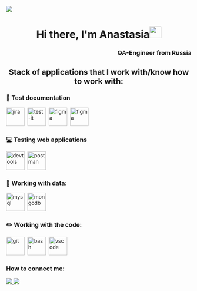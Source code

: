 <img src='https://cs14.pikabu.ru/post_img/2022/07/05/10/og_og_1657039380282031561.jpg'>

<h1 align="center">Hi there, I'm Anastasia<img src="https://github.com/blackcater/blackcater/raw/main/images/Hi.gif" height="32"/></h1>
<h3 align="right">QA-Engineer from Russia</h3>

<h2 align="center">Stack of applications that I work with/know how to work with:</h2>

<h3> 📁 Test documentation</h3>
  <div> 
  <img src="https://cdn.jsdelivr.net/gh/devicons/devicon/icons/jira/jira-original.svg" title="jira" alt="jira" width="50" height="50"/>&nbsp
  <img src="https://testit.software/themes/ino-testit/assets/images/footer/logo-footer.svg" title="test-it" alt="test-it" width="50" height="50"/>&nbsp
  <img src="https://cdn.jsdelivr.net/gh/devicons/devicon/icons/figma/figma-original.svg" title="figma" alt="figma" width="50" height="50"/>&nbsp
  <img src="https://cdn.jsdelivr.net/gh/devicons/devicon/icons/figma/figma-original.svg" title="figma" alt="figma" width="50" height="50"/>&nbsp
  </div>
  
  <h3> 💻 Testing web applications </h3>
  <div><img src="https://d33wubrfki0l68.cloudfront.net/38b5c953a4667366685d55db55d057c86db1fc54/a0fdc/static/acae6b24d940347661ca901ea07f47c1/chrome-dev-logo-icon.png" title="devtools" alt="devtools" width="50" height="50"/>&nbsp
  <img src="https://seeklogo.com/images/P/postman-logo-0087CA0D15-seeklogo.com.png" title="postman" alt="postman" width="50" height="50"/>&nbsp
  </div>

<h3> 💾 Working with data: </h3>
<div>
  <img src="https://cdn.jsdelivr.net/gh/devicons/devicon/icons/mysql/mysql-original.svg" title="mysql" alt="mysql"width="50" height="50"/>&nbsp
  <img src="https://cdn.jsdelivr.net/gh/devicons/devicon/icons/mongodb/mongodb-original.svg" title="mongodb" alt="mongodb"width="50" height="50"/>&nbsp
</div>

<h3>✏️ Working with the code: </h3>
<div>
  <img src="https://cdn.jsdelivr.net/gh/devicons/devicon/icons/git/git-original.svg" title="git" alt="git" width="50" height="50"/>&nbsp
  <img src="https://upload.wikimedia.org/wikipedia/commons/thumb/4/4b/Bash_Logo_Colored.svg/1024px-Bash_Logo_Colored.svg.png?20180723054350" title="bash" alt="bash" width="50" height="50"/>&nbsp
  <img src="https://cdn.jsdelivr.net/gh/devicons/devicon/icons/vscode/vscode-original.svg" title="vscode" alt="vscode" width="50" height="50"/>&nbsp
</div>

<h3>How to connect me:</h3> 
     <div style="display:inline">
          <a href="https://t.me/leonidastya">
          <img src="https://img.shields.io/badge/-%40leonidastya?style=for-the-badge&logo=Telegram&logoColor=(36%2C%20161%2C%20222)&label=%40leonidastya&labelColor=%23e3f3ff&color=%23e3f3ff&link=https%3A%2F%2Ft.me%2Fleonidastya"
          </a>
          <a href="mailto:leonidova.an@mail.ru">
          <img src="https://img.shields.io/badge/-%40leonidastya?style=for-the-badge&logo=Mail.ru&logoColor=%23FFAA00&label=leonidova.an%40mail.ru&labelColor=%2300468C&color=%23FFAA00"
          </a>
     </div>
